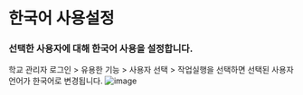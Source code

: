 # 한국어 사용설정

### 선택한 사용자에 대해 한국어 사용을 설정합니다.


학교 관리자 로그인 > 유용한 기능 > 사용자 선택 > 작업실행을 선택하면 선택된 사용자 언어가 한국어로 변경됩니다.
![image](https://user-images.githubusercontent.com/16409151/215881172-01f4d595-d9ee-4045-b07d-0851e8e116a0.png)
